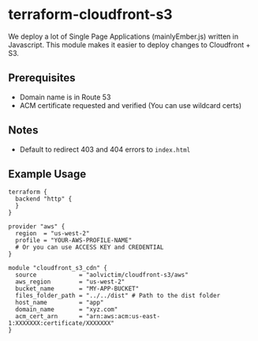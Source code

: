 # terraform-cloudfront-s3

We deploy a lot of Single Page Applications (mainlyEmber.js) written in Javascript. This module makes it easier to deploy changes to Cloudfront + S3.

## Prerequisites
- Domain name is in Route 53
- ACM certificate requested and verified (You can use wildcard certs)

## Notes
- Default to redirect 403 and 404 errors to `index.html`

## Example Usage
```hcl
terraform {
  backend "http" {
  }
}

provider "aws" {
  region  = "us-west-2"
  profile = "YOUR-AWS-PROFILE-NAME"
  # Or you can use ACCESS KEY and CREDENTIAL
}

module "cloudfront_s3_cdn" {
  source            = "aolvictim/cloudfront-s3/aws" 
  aws_region        = "us-west-2"
  bucket_name       = "MY-APP-BUCKET"
  files_folder_path = "../../dist" # Path to the dist folder
  host_name         = "app" 
  domain_name       = "xyz.com"
  acm_cert_arn      = "arn:aws:acm:us-east-1:XXXXXXX:certificate/XXXXXXX"
}

```